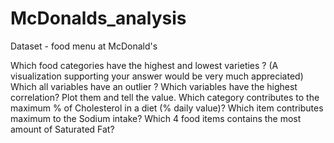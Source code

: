 # McDonalds_analysis

Dataset - food menu at McDonald's

Which food categories have the highest and lowest varieties ? (A visualization supporting your answer would be very much appreciated)
Which all variables have an outlier ?
Which variables have the highest correlation? Plot them and tell the value.
Which category contributes to the maximum % of Cholesterol in a diet (% daily value)?
Which item contributes maximum to the Sodium intake?
Which 4 food items contains the most amount of Saturated Fat?
